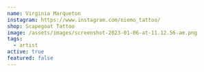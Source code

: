 ```yaml
---
name: Virginia Marqueton
instagram: https://www.instagram.com/niemo_tattoo/
shop: Scapegoat Tattoo
image: /assets/images/screenshot-2023-01-06-at-11.12.56-am.png
tags:
  - artist
active: true
featured: false
---
```

